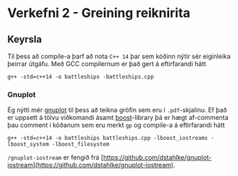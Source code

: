 # Verkefni 2 - Greining reiknirita

## Keyrsla

Til þess að compile-a þarf að nota `C++ 14` þar sem kóðinn nýtir sér eiginleika þeirrar útgáfu. Með GCC compilernum er það gert á eftirfarandi hátt
```{console}
g++ -std=c++14 -o battleships -battleships.cpp
```
### Gnuplot
Ég nýtti mér [gnuplot](gnuplot.info) til þess að teikna gröfin sem eru í `.pdf`-skjalinu. Ef það er uppsett á tölvu viðkomandi ásamt [boost](boost.org)-library þá er hægt af-commenta þau comment í kóðanum sem eru merkt `gp` og compile-a á eftirfarandi hátt
```{console}
g++ -std=c++14 -o battleships battleships.cpp -lboost_iostreams -lboost_system -lboost_filesystem
```
`/gnuplot-iostream` er fengið frá [https://github.com/dstahlke/gnuplot-iostream](https://github.com/dstahlke/gnuplot-iostream).

